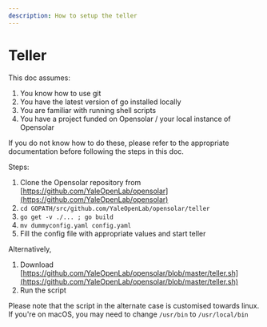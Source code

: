 ```yaml
---
description: How to setup the teller
---
```


# Teller

This doc assumes:

1. You know how to use git
2. You have the latest version of go installed locally
3. You are familiar with running shell scripts
4. You have a project funded on Opensolar / your local instance of Opensolar

If you do not know how to do these, please refer to the appropriate documentation before following the steps in this doc.

Steps:

1. Clone the Opensolar repository from [https://github.com/YaleOpenLab/opensolar](https://github.com/YaleOpenLab/opensolar)
2. `cd GOPATH/src/github.com/YaleOpenLab/opensolar/teller`
3. `go get -v ./... ; go build`
4. `mv dummyconfig.yaml config.yaml`
5. Fill the config file with appropriate values and start teller

Alternatively,

1. Download [https://github.com/YaleOpenLab/opensolar/blob/master/teller.sh](https://github.com/YaleOpenLab/opensolar/blob/master/teller.sh)
2. Run the script

Please note that the script in the alternate case is customised towards linux. If you're on macOS, you may need to change `/usr/bin` to `/usr/local/bin`

